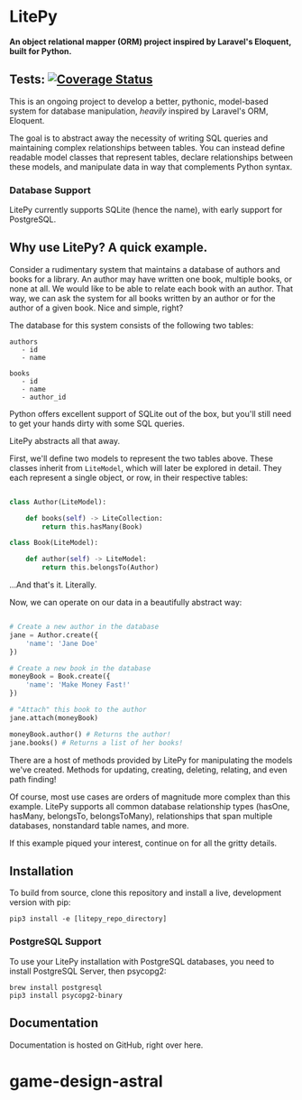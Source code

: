 # LitePy
**An object relational mapper (ORM) project inspired by Laravel's Eloquent, built for Python.**

Tests: [![Coverage Status](https://img.shields.io/badge/coverage-76%25-brightgreen.svg)](https://github.com/your/repo)
--------

This is an ongoing project to develop a better, pythonic, model-based system for database manipulation, *heavily* inspired by Laravel's ORM, Eloquent.

The goal is to abstract away the necessity of writing SQL queries and maintaining complex relationships between tables. You can instead define readable model classes that represent tables, declare relationships between these models, and manipulate data in way that complements Python syntax.

### Database Support
LitePy currently supports SQLite (hence the name), with early support for PostgreSQL.

## Why use LitePy? A quick example.
Consider a rudimentary system that maintains a database of authors and books for a library. An author may have written one book, multiple books, or none at all. We would like to be able to relate each book with an author. That way, we can ask the system for all books written by an author or for the author of a given book. Nice and simple, right?

The database for this system consists of the following two tables:

```
authors
   - id
   - name

books
   - id
   - name
   - author_id
```

Python offers excellent support of SQLite out of the box, but you'll still need to get your hands dirty with some SQL queries.

LitePy abstracts all that away.

First, we'll define two models to represent the two tables above. These classes inherit from ```LiteModel```, which will later be explored in detail. They each represent a single object, or row, in their respective tables:

```python

class Author(LiteModel):

    def books(self) -> LiteCollection:
        return this.hasMany(Book)

class Book(LiteModel):

    def author(self) -> LiteModel:
        return this.belongsTo(Author)

```

...And that's it. Literally.

Now, we can operate on our data in a beautifully abstract way:

```python

# Create a new author in the database
jane = Author.create({
    'name': 'Jane Doe'
})

# Create a new book in the database
moneyBook = Book.create({
    'name': 'Make Money Fast!'
})

# "Attach" this book to the author
jane.attach(moneyBook)

moneyBook.author() # Returns the author!
jane.books() # Returns a list of her books!
```

There are a host of methods provided by LitePy for manipulating the models we've created. Methods for updating, creating, deleting, relating, and even path finding!

Of course, most use cases are orders of magnitude more complex than this example. LitePy supports all common database relationship types (hasOne, hasMany, belongsTo, belongsToMany), relationships that span multiple databases, nonstandard table names, and more.

If this example piqued your interest, continue on for all the gritty details.

## Installation
To build from source, clone this repository and install a live, development version with pip:

```pip3 install -e [litepy_repo_directory]```

### PostgreSQL Support
To use your LitePy installation with PostgreSQL databases, you need to install PostgreSQL Server, then psycopg2:

```
brew install postgresql
pip3 install psycopg2-binary
```

## Documentation

Documentation is hosted on GitHub, right over here.
# game-design-astral
